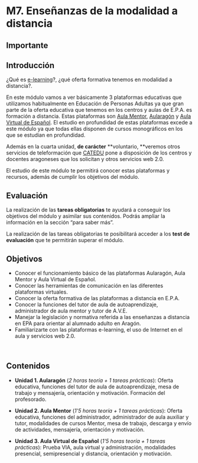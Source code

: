 
# M7.  Enseñanzas de la modalidad a distancia

## Importante

## **Introducción**

¿Qué es [e-learning](http://es.wikipedia.org/wiki/Aprendizaje_electr%C3%B3nico)?, ¿qué oferta formativa tenemos en modalidad a distancia?.

En este módulo vamos a ver básicamente 3 plataformas educativas que utilizamos habitualmente en Educación de Personas Adultas ya que gran parte de la oferta educativa que tenemos en los centros y aulas de E.P.A. es formación a distancia. Estas plataformas son [Aula Mentor](https://centrovirtual.educacion.es/mentor/inicio.html), [Aularagón](http://www.aularagon.org/index.asp) y [Aula Virtual de Español](http://www.ave.cvc.cervantes.es/). El estudio en profundidad de estas plataformas excede a este módulo ya que todas ellas disponen de cursos monográficos en los que se estudian en profundidad.

Además en la cuarta unidad, **de carácter** **voluntario, **veremos otros servicios de teleformación que [CATEDU](http://catedu.es/webcatedu/) pone a disposición de los centros y docentes aragoneses que los solicitan y otros servicios web 2.0.

El estudio de este módulo te permitirá conocer estas plataformas y recursos, además de cumplir los objetivos del módulo.

## **Evaluación**

La realización de las **tareas obligatorias** te ayudará a conseguir los objetivos del módulo y asimilar sus contenidos. Podrás ampliar la información en la sección “para saber más”.

La realización de las tareas obligatorias te posibilitará acceder a los **test de evaluación** que te permitirán superar el módulo.

## Objetivos

- Conocer el funcionamiento básico de las plataformas Aularagón, Aula Mentor y Aula Virtual de Español.
- Conocer las herramientas de comunicación en las diferentes plataformas virtuales.
- Conocer la oferta formativa de las plataformas a distancia en E.P.A.
- Conocer la funciones del tutor de aula de autoaprendizaje, administrador de aula mentor y tutor de A.V.E.
- Manejar la legislación y normativa referida a las enseñanzas a distancia en EPA para orientar al alumnado adulto en Aragón.
- Familiarizarte con las plataformas e-learning, el uso de Internet en el aula y servicios web 2.0.

 

## Contenidos

* **Unidad 1. Aularagón** (*2 horas teoría + 1 tareas prácticas*): Oferta educativa, funciones del tutor de aula de autoaprendizaje, mesa de trabajo y mensajería, orientación y motivación. Formación del profesorado.

* **Unidad 2. Aula Mentor** (*1'5 horas teoría + 1 tareas prácticas*): Oferta educativa, funciones del administrador, administrador de aula auxiliar y tutor, modalidades de cursos Mentor, mesa de trabajo, descarga y envío de actividades, mensajería, orientación y motivación.

* **Unidad 3. Aula Virtual de Español** (*1'5 horas teoría + 1 tareas prácticas*): Prueba VIA, aula virtual y administración, modalidades presencial, semipresencial y distancia, orientación y motivación.
